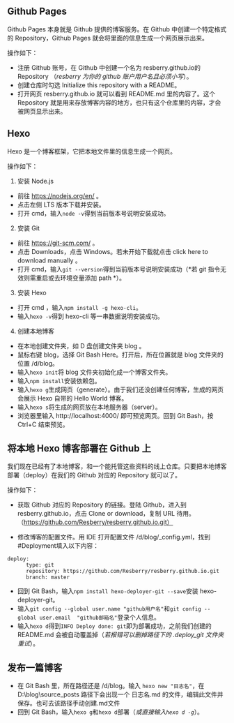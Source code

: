 ## Github Pages
Github Pages 本身就是 Github 提供的博客服务。在 Github 中创建一个特定格式的 Repository，Github Pages 就会将里面的信息生成一个网页展示出来。

操作如下：

* 注册 Github 账号，在 Github 中创建一个名为 resberry.github.io的Repository （*resberry 为你的 github 账户用户名且必须小写*）。
* 创建仓库时勾选 Initialize this repository with a README。
* 打开网页 resberry.github.io 就可以看到 README.md 里的内容了。这个 Repository 就是用来存放博客内容的地方，也只有这个仓库里的内容，才会被网页显示出来。

## Hexo
Hexo 是一个博客框架，它把本地文件里的信息生成一个网页。

操作如下：
1. 安装 Node.js
* 前往 https://nodejs.org/en/ 。
* 点击左侧 LTS 版本下载并安装。
* 打开 cmd，输入`node -v`得到当前版本号说明安装成功。
2. 安装 Git
* 前往 https://git-scm.com/ 。
* 点击 Downloads，点击 Windows。若未开始下载就点击 click here to download manually 。
* 打开 cmd，输入`git --version`得到当前版本号说明安装成功（*若 git 指令无效则需重启或去环境变量添加 path *）。
3. 安装 Hexo
* 打开 cmd ，输入`npm install -g hexo-cli`。
* 输入`hexo -v`得到 hexo-cli 等一串数据说明安装成功。

4. 创建本地博客
* 在本地创建文件夹，如 D 盘创建文件夹 blog 。
* 鼠标右键 blog，选择 Git Bash Here。打开后，所在位置就是 blog 文件夹的位置 /d/blog。
* 输入`hexo init`将 blog 文件夹初始化成一个博客文件夹。
* 输入`npm install`安装依赖包。
* 输入`hexo g`生成网页（generate）。由于我们还没创建任何博客，生成的网页会展示 Hexo 自带的 Hello World 博客。
* 输入`hexo s`将生成的网页放在本地服务器（server）。
* 浏览器里输入 http://localhost:4000/ 即可预览网页。回到 Git Bash，按 Ctrl+C 结束预览。

## 将本地 Hexo 博客部署在 Github 上
我们现在已经有了本地博客，和一个能托管这些资料的线上仓库。只要把本地博客部署（deploy）在我们的 Github 对应的 Repository 就可以了。

操作如下：

* 获取 Github 对应的 Repository 的链接。登陆 Github，进入到 resberry.github.io，点击 Clone or download，复制 URL 待用。（https://github.com/Resberry/resberry.github.io.git）

* 修改博客的配置文件。用 IDE 打开配置文件 /d/blog/_config.yml，找到 #Deployment填入以下内容：
```
deploy:  
	  type: git  
	  repository: https://github.com/Resberry/resberry.github.io.git
	  branch: master
```
* 回到 Git Bash，输入`npm install hexo-deployer-git --save`安装 hexo-deployer-git。
* 输入`git config --global user.name "github用户名"`和`git config --global user.email  "github邮箱名"`登录个人信息。
* 输入`hexo d`得到`INFO Deploy done: git`即为部署成功，之前我们创建的 README.md 会被自动覆盖掉（*若报错可以删掉路径下的 .deploy_git 文件夹重试*）。


## 发布一篇博客

* 在 Git Bash 里，所在路径还是 /d/blog。输入 `hexo new "日志名"`，在 D:\blog\source\_posts 路径下会出现一个 日志名.md 的文件，编辑此文件并保存。也可去该路径手动创建.md文件
* 回到 Git Bash，输入`hexo g`和`hexo d`部署（*或直接输入`hexo d -g`*）。
